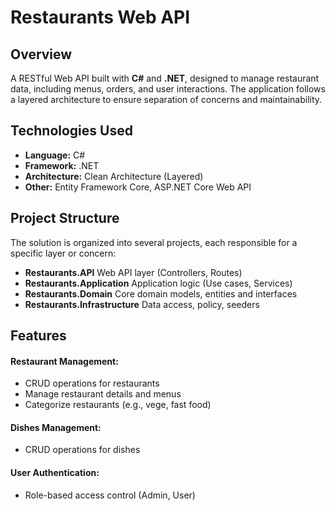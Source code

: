 # Restaurants Web API

## Overview

A RESTful Web API built with **C#** and **.NET**, designed to manage restaurant data, including menus, orders, and user interactions. The application follows a layered architecture to ensure separation of concerns and maintainability.

## Technologies Used

- **Language:** C#
- **Framework:** .NET
- **Architecture:** Clean Architecture (Layered)
- **Other:** Entity Framework Core, ASP.NET Core Web API

## Project Structure

The solution is organized into several projects, each responsible for a specific layer or concern:
- **Restaurants.API** Web API layer (Controllers, Routes)
- **Restaurants.Application** Application logic (Use cases, Services)
- **Restaurants.Domain** Core domain models, entities and interfaces
- **Restaurants.Infrastructure** Data access, policy, seeders

## Features

#### Restaurant Management:
  - CRUD operations for restaurants
  - Manage restaurant details and menus
  - Categorize restaurants (e.g., vege, fast food)

#### Dishes Management:
  - CRUD operations for dishes

#### User Authentication:
  - Role-based access control (Admin, User)
